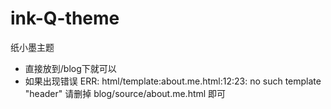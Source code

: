 # ink-Q-theme
纸小墨主题
- 直接放到/blog下就可以
- 如果出现错误 ERR: html/template:about.me.html:12:23: no such template "header" 请删掉 blog/source/about.me.html 即可

